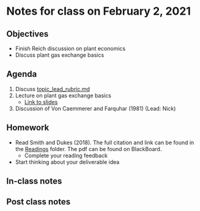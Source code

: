 # Notes for class on February 2, 2021

## Objectives
- Finish Reich discussion on plant economics
- Discuss plant gas exchange basics

## Agenda
1. Discuss [topic_lead_rubric.md](../Rubrics/topic_lead_rubric.md)
2. Lecture on plant gas exchange basics
	- [Link to slides](../Lecture_slides/slides_02.02.2021.pdf)
3. Discussion of Von Caemmerer and Farquhar (1981) (Lead: Nick)

## Homework
- Read Smith and Dukes (2018). The full citation and link can be found in the 
[Readings](../Readings) folder. The pdf can be found on BlackBoard.
	- Complete your reading feedback
- Start thinking about your deliverable idea

## In-class notes

## Post class notes
